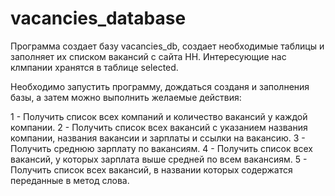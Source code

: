 # vacancies_database
Программа создает базу vacancies_db, создает необходимые таблицы и заполняет их списком вакансий с сайта HH.
Интересующие нас клмпании хранятся в таблице selected.

Необходимо запустить программу, дождаться созданя и заполнения базы, а затем можно выполнить желаемые действия:

1 - Получить список всех компаний и количество вакансий у каждой компании.
2 - Получить список всех вакансий с указанием названия компании, названия вакансии и зарплаты и ссылки на вакансию.
3 - Получить среднюю зарплату по вакансиям.
4 - Получить список всех вакансий, у которых зарплата выше средней по всем вакансиям.
5 - Получить список всех вакансий, в названии которых содержатся переданные в метод слова.